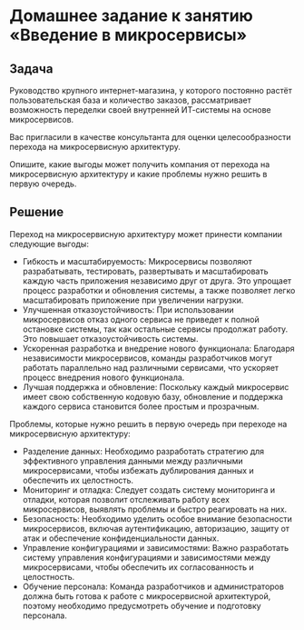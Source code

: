 # Домашнее задание к занятию «Введение в микросервисы»

## Задача

Руководство крупного интернет-магазина, у которого постоянно растёт пользовательская база и количество заказов, рассматривает возможность переделки своей внутренней   ИТ-системы на основе микросервисов. 

Вас пригласили в качестве консультанта для оценки целесообразности перехода на микросервисную архитектуру. 

Опишите, какие выгоды может получить компания от перехода на микросервисную архитектуру и какие проблемы нужно решить в первую очередь.

## Решение

Переход на микросервисную архитектуру может принести компании следующие выгоды:

- Гибкость и масштабируемость: Микросервисы позволяют разрабатывать, тестировать, развертывать и масштабировать каждую часть приложения независимо друг от друга. Это упрощает процесс разработки и обновления системы, а также позволяет легко масштабировать приложение при увеличении нагрузки.
- Улучшенная отказоустойчивость: При использовании микросервисов отказ одного сервиса не приведет к полной остановке системы, так как остальные сервисы продолжат работу. Это повышает отказоустойчивость системы.
- Ускоренная разработка и внедрение нового функционала: Благодаря независимости микросервисов, команды разработчиков могут работать параллельно над различными сервисами, что ускоряет процесс внедрения нового функционала.
- Лучшая поддержка и обновление: Поскольку каждый микросервис имеет свою собственную кодовую базу, обновление и поддержка каждого сервиса становится более простым и прозрачным.

Проблемы, которые нужно решить в первую очередь при переходе на микросервисную архитектуру:

- Разделение данных: Необходимо разработать стратегию для эффективного управления данными между различными микросервисами, чтобы избежать дублирования данных и обеспечить их целостность.
- Мониторинг и отладка: Следует создать систему мониторинга и отладки, которая позволит отслеживать работу всех микросервисов, выявлять проблемы и быстро реагировать на них.
- Безопасность: Необходимо уделить особое внимание безопасности микросервисов, включая аутентификацию, авторизацию, защиту от атак и обеспечение конфиденциальности данных.
- Управление конфигурациями и зависимостями: Важно разработать систему управления конфигурациями и зависимостями между микросервисами, чтобы обеспечить их согласованность и целостность.
- Обучение персонала: Команда разработчиков и администраторов должна быть готова к работе с микросервисной архитектурой, поэтому необходимо предусмотреть обучение и подготовку персонала.
